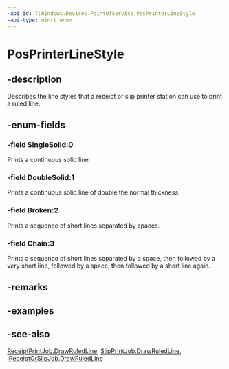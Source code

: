 ```yaml
---
-api-id: T:Windows.Devices.PointOfService.PosPrinterLineStyle
-api-type: winrt enum
---
```


<!-- Enumeration syntax
public enum Windows.Devices.PointOfService.PosPrinterLineStyle : int
-->

# PosPrinterLineStyle

## -description
Describes the line styles that a receipt or slip printer station can use to print a ruled line.

## -enum-fields
### -field SingleSolid:0
Prints a continuous solid line.

### -field DoubleSolid:1
Prints a continuous solid line of double the normal thickness.

### -field Broken:2
Prints a sequence of short lines separated by spaces.

### -field Chain:3
Prints a sequence of short lines separated by a space, then followed by a very short line, followed by a space, then followed by a short line again.


## -remarks

## -examples

## -see-also
[ReceiptPrintJob.DrawRuledLine](receiptprintjob_drawruledline.md), [SlipPrintJob.DrawRuledLine](slipprintjob_drawruledline.md), [IReceiptOrSlipJob.DrawRuledLine](ireceiptorslipjob_drawruledline.md)